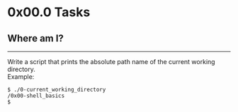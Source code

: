 # 0x00.0 Tasks  
## Where am I?  

---  

Write a script that prints the absolute path name of the current working directory.  
Example:  
```  
$ ./0-current_working_directory  
/0x00-shell_basics  
$  
```  
